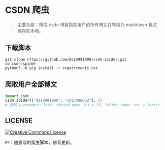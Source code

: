 # CSDN 爬虫

> 主要功能：爬取 csdn 博客指定用户的所有博文并转换为 markdown 格式保存到本地。

## 下载脚本
```
git clone https://github.com/ds19991999/csdn-spider.git
cd csdn-spider
python3 -m pip install -r requirements.txt
```

## 爬取用户全部博文
```python
import csdn
csdn.spider(["ds19991999", "u013088062"], 5)
# 参数 usernames: list, thread_num: int = 10, folder_name: str = "articles"
```

## LICENSE

<a rel="license" href="http://creativecommons.org/licenses/by-nc-sa/4.0/"><img alt="Creative Commons License" style="border-width:0" src="https://i.creativecommons.org/l/by-nc-sa/4.0/88x31.png" /></a>



`PS`：随意写的爬虫脚本，佛系更新。